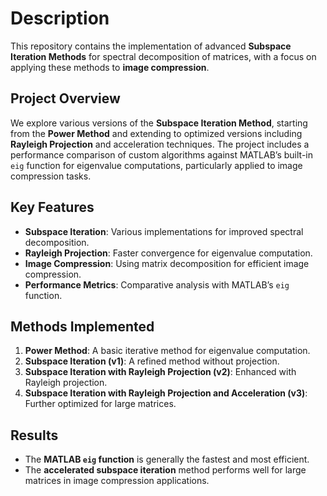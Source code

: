 # Description

This repository contains the implementation of advanced **Subspace Iteration Methods** for spectral decomposition of matrices, with a focus on applying these methods to **image compression**. 

## Project Overview
We explore various versions of the **Subspace Iteration Method**, starting from the **Power Method** and extending to optimized versions including **Rayleigh Projection** and acceleration techniques. The project includes a performance comparison of custom algorithms against MATLAB’s built-in `eig` function for eigenvalue computations, particularly applied to image compression tasks.

## Key Features
- **Subspace Iteration**: Various implementations for improved spectral decomposition.
- **Rayleigh Projection**: Faster convergence for eigenvalue computation.
- **Image Compression**: Using matrix decomposition for efficient image compression.
- **Performance Metrics**: Comparative analysis with MATLAB’s `eig` function.

## Methods Implemented
1. **Power Method**: A basic iterative method for eigenvalue computation.
2. **Subspace Iteration (v1)**: A refined method without projection.
3. **Subspace Iteration with Rayleigh Projection (v2)**: Enhanced with Rayleigh projection.
4. **Subspace Iteration with Rayleigh Projection and Acceleration (v3)**: Further optimized for large matrices.

## Results
- The **MATLAB `eig` function** is generally the fastest and most efficient.
- The **accelerated subspace iteration** method performs well for large matrices in image compression applications.
